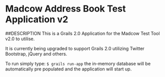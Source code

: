 Madcow Address Book Test Application v2
================================================================

##DESCRIPTION
This is a Grails 2.0 Application for the Madcow Test Tool v2.0 to utilise.

It is currently being upgraded to support Grails 2.0 utilizing Twitter Bootstrap, jQuery and others.

To run simply type:
    ```$ grails run-app```
the in-memory database will be automatically pre populated and the application will start up.





